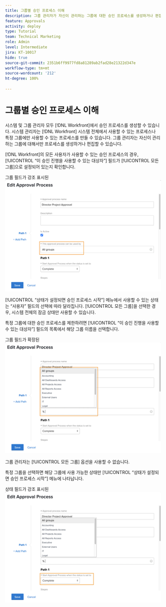 ```yaml
---
title: 그룹별 승인 프로세스 이해
description: 그룹 관리자가 자신이 관리하는 그룹에 대한 승인 프로세스를 생성하거나 편집할 수 있는 방법에 대해 알아봅니다.
feature: Approvals
activity: deploy
type: Tutorial
team: Technical Marketing
role: Admin
level: Intermediate
jira: KT-10017
hide: true
source-git-commit: 2351b6ff9977fd8a81289ab2fad28e21322d347e
workflow-type: tm+mt
source-wordcount: '212'
ht-degree: 100%

---
```


# 그룹별 승인 프로세스 이해

시스템 및 그룹 관리자 모두 [!DNL Workfront]에서 승인 프로세스를 생성할 수 있습니다. 시스템 관리자는 [!DNL Workfront] 시스템 전체에서 사용할 수 있는 프로세스나 특정 그룹에만 사용할 수 있는 프로세스를 만들 수 있습니다. 그룹 관리자는 자신이 관리하는 그룹에 대해서만 프로세스를 생성하거나 편집할 수 있습니다.

[!DNL Workfront]의 모든 사용자가 사용할 수 있는 승인 프로세스의 경우, [!UICONTROL “이 승인 진행을 사용할 수 있는 대상자”] 필드가 [!UICONTROL 모든 그룹]으로 설정되어 있는지 확인합니다.

그룹 필드가 강조 표시된 ![[!UICONTROL 승인 프로세스 편집] 창](assets/admin-fund-approval-processes-1.png)

[!UICONTROL “상태가 설정되면 승인 프로세스 시작”] 메뉴에서 사용할 수 있는 상태는 “사용자” 필드의 선택에 따라 달라집니다. [!UICONTROL 모든 그룹]을 선택한 경우, 시스템 전체의 잠금 상태만 사용할 수 있습니다.

특정 그룹에 대한 승인 프로세스를 제한하려면 [!UICONTROL “이 승인 진행을 사용할 수 있는 대상자”] 필드의 목록에서 해당 그룹 이름을 선택합니다.

그룹 필드가 확장된 ![[!UICONTROL 승인 프로세스 편집] 창](assets/admin-fund-approval-processes-2.png)

그룹 관리자는 [!UICONTROL 모든 그룹] 옵션을 사용할 수 없습니다.

특정 그룹을 선택하면 해당 그룹에 사용 가능한 상태만 [!UICONTROL “상태가 설정되면 승인 프로세스 시작”] 메뉴에 나타납니다.

상태 필드가 강조 표시된 ![[!UICONTROL 승인 프로세스 편집] 창](assets/admin-fund-approval-processes-3.png)

